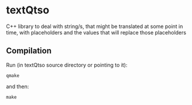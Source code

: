 # textQtso
C++ library to deal with string/s, that might be translated at some point in time, with placeholders and the values that will replace those placeholders

Compilation
-----------

Run (in textQtso source directory or pointing to it):

    qmake

and then:

    make
